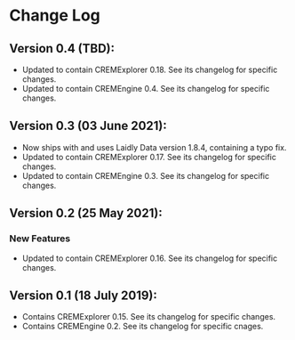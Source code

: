 # Change Log

## Version 0.4 (TBD):
* Updated to contain CREMExplorer 0.18. See its changelog for specific changes.
* Updated to contain CREMEngine 0.4. See its changelog for specific changes.

## Version 0.3 (03 June 2021):
* Now ships with and uses Laidly Data version 1.8.4, containing a typo fix.
* Updated to contain CREMExplorer 0.17. See its changelog for specific changes.
* Updated to contain CREMEngine 0.3. See its changelog for specific changes.

## Version 0.2 (25 May 2021):
### New Features
* Updated to contain CREMExplorer 0.16. See its changelog for specific changes.

## Version 0.1 (18 July 2019):
* Contains CREMExplorer 0.15. See its changelog for specific changes.
* Contains CREMEngine 0.2. See its changelog for specific cnages.
